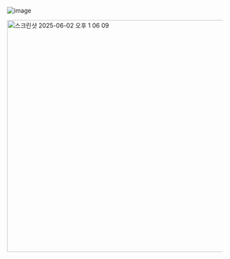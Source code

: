 ![image](https://github.com/user-attachments/assets/3d4a9f3c-4935-4501-aa56-632cd7442ec8)

<img width="543" alt="스크린샷 2025-06-02 오후 1 06 09" src="https://github.com/user-attachments/assets/cf9aeee5-8d16-4de7-a875-6f11f0edc6f5" />
